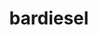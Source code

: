 ---
title: bardiesel
github: https://github.com/bardiesel
mode: dark
transition: 1s
score: 93.0
archetype:
- Little Bit of Everything
- Dynamic
- Cool Banner
---